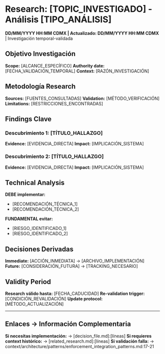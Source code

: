 # Research: [TOPIC_INVESTIGADO] - Análisis [TIPO_ANÁLISIS]

**DD/MM/YYYY HH:MM CDMX | Actualizado: DD/MM/YYYY HH:MM CDMX** | Investigación temporal-validada

## Objetivo Investigación
**Scope:** [ALCANCE_ESPECÍFICO]
**Authority date:** [FECHA_VALIDACIÓN_TEMPORAL]
**Context:** [RAZÓN_INVESTIGACIÓN]

## Metodología Research
**Sources:** [FUENTES_CONSULTADAS]
**Validation:** [MÉTODO_VERIFICACIÓN]
**Limitations:** [RESTRICCIONES_ENCONTRADAS]

## Findings Clave
### Descubrimiento 1: [TÍTULO_HALLAZGO]
**Evidence:** [EVIDENCIA_DIRECTA]
**Impact:** [IMPLICACIÓN_SISTEMA]

### Descubrimiento 2: [TÍTULO_HALLAZGO]
**Evidence:** [EVIDENCIA_DIRECTA]
**Impact:** [IMPLICACIÓN_SISTEMA]

## Technical Analysis
**DEBE implementar:**
- [RECOMENDACIÓN_TÉCNICA_1]
- [RECOMENDACIÓN_TÉCNICA_2]

**FUNDAMENTAL evitar:**
- [RIESGO_IDENTIFICADO_1]
- [RIESGO_IDENTIFICADO_2]

## Decisiones Derivadas
**Immediate:** [ACCIÓN_INMEDIATA] → [ARCHIVO_IMPLEMENTACIÓN]
**Future:** [CONSIDERACIÓN_FUTURA] → [TRACKING_NECESARIO]

## Validity Period
**Research válido hasta:** [FECHA_CADUCIDAD]
**Re-validation trigger:** [CONDICIÓN_REVALIDACIÓN]
**Update protocol:** [MÉTODO_ACTUALIZACIÓN]

---
## Enlaces → Información Complementaria
**Si necesitas implementación:** → [decision_file.md]:[líneas]
**Si requieres context histórico:** → [related_research.md]:[líneas]
**Si validación falla:** → context/architecture/patterns/enforcement_integration_patterns.md:17-21